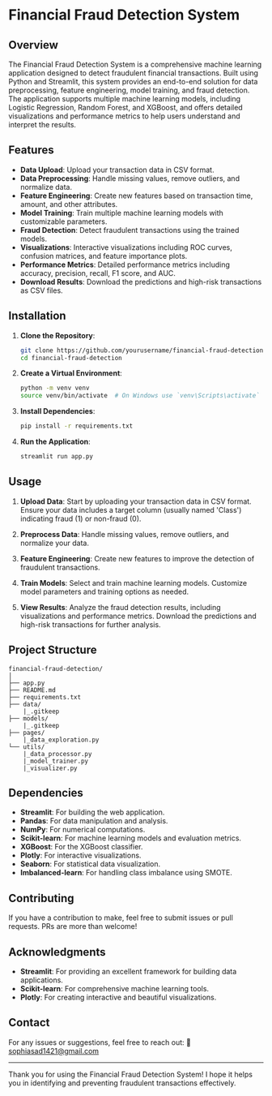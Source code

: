 # Financial Fraud Detection System

## Overview

The Financial Fraud Detection System is a comprehensive machine learning application designed to detect fraudulent financial transactions. Built using Python and Streamlit, this system provides an end-to-end solution for data preprocessing, feature engineering, model training, and fraud detection. The application supports multiple machine learning models, including Logistic Regression, Random Forest, and XGBoost, and offers detailed visualizations and performance metrics to help users understand and interpret the results.

## Features

- **Data Upload**: Upload your transaction data in CSV format.
- **Data Preprocessing**: Handle missing values, remove outliers, and normalize data.
- **Feature Engineering**: Create new features based on transaction time, amount, and other attributes.
- **Model Training**: Train multiple machine learning models with customizable parameters.
- **Fraud Detection**: Detect fraudulent transactions using the trained models.
- **Visualizations**: Interactive visualizations including ROC curves, confusion matrices, and feature importance plots.
- **Performance Metrics**: Detailed performance metrics including accuracy, precision, recall, F1 score, and AUC.
- **Download Results**: Download the predictions and high-risk transactions as CSV files.

## Installation

1. **Clone the Repository**:
   ```bash
   git clone https://github.com/yourusername/financial-fraud-detection.git
   cd financial-fraud-detection
   ```

2. **Create a Virtual Environment**:
   ```bash
   python -m venv venv
   source venv/bin/activate  # On Windows use `venv\Scripts\activate`
   ```

3. **Install Dependencies**:
   ```bash
   pip install -r requirements.txt
   ```

4. **Run the Application**:
   ```bash
   streamlit run app.py
   ```

## Usage

1. **Upload Data**: Start by uploading your transaction data in CSV format. Ensure your data includes a target column (usually named 'Class') indicating fraud (1) or non-fraud (0).

2. **Preprocess Data**: Handle missing values, remove outliers, and normalize your data.

3. **Feature Engineering**: Create new features to improve the detection of fraudulent transactions.

4. **Train Models**: Select and train machine learning models. Customize model parameters and training options as needed.

5. **View Results**: Analyze the fraud detection results, including visualizations and performance metrics. Download the predictions and high-risk transactions for further analysis.

## Project Structure

```
financial-fraud-detection/
│
├── app.py                  
├── README.md               
├── requirements.txt        
├── data/
    |_.gitkeep                
├── models/
    |_.gitkeep                
├── pages/
    |_data_exploration.py              
└── utils/
    |_data_processor.py
    |_model_trainer.py
    |_visualizer.py                 
```

## Dependencies

- **Streamlit**: For building the web application.
- **Pandas**: For data manipulation and analysis.
- **NumPy**: For numerical computations.
- **Scikit-learn**: For machine learning models and evaluation metrics.
- **XGBoost**: For the XGBoost classifier.
- **Plotly**: For interactive visualizations.
- **Seaborn**: For statistical data visualization.
- **Imbalanced-learn**: For handling class imbalance using SMOTE.

## Contributing

If you have a contribution to make, feel free to submit issues or pull requests. PRs are more than welcome!


## Acknowledgments

- **Streamlit**: For providing an excellent framework for building data applications.
- **Scikit-learn**: For comprehensive machine learning tools.
- **Plotly**: For creating interactive and beautiful visualizations.

## Contact

For any issues or suggestions, feel free to reach out: 📧 sophiasad1421@gmail.com

---

Thank you for using the Financial Fraud Detection System! I hope it helps you in identifying and preventing fraudulent transactions effectively.

